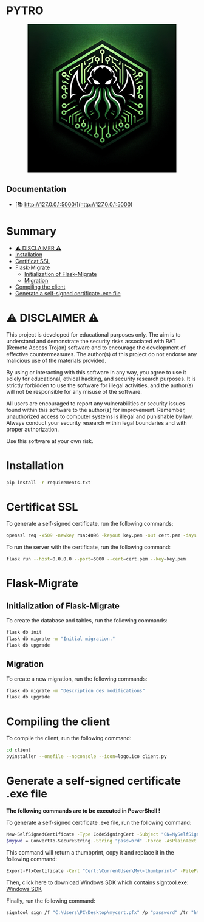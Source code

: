 # PYTRO

<p align="center">
  <img src="logo.png" alt="PYTRO logo"/>
</p>

## Documentation

- [📚 http://127.0.0.1:5000/](http://127.0.0.1:5000)

# Summary

- [⚠️ DISCLAIMER ⚠️](#-disclaimer-)
- [Installation](#installation)
- [Certificat SSL](#certificat-ssl)
- [Flask-Migrate](#flask-migrate)
    - [Initialization of Flask-Migrate](#initialization-of-flask-migrate)
    - [Migration](#migration)
- [Compiling the client](#compiling-the-client)
- [Generate a self-signed certificate .exe file](#generate-a-self-signed-certificate-.exe-file)

# ⚠️ DISCLAIMER ⚠️

This project is developed for educational purposes only. The aim is to understand and demonstrate the security risks
associated with RAT (Remote Access Trojan) software and to encourage the development of effective countermeasures. The
author(s) of this project do not endorse any malicious use of the materials provided.

By using or interacting with this software in any way, you agree to use it solely for educational, ethical hacking, and
security research purposes. It is strictly forbidden to use the software for illegal activities, and the author(s) will
not be responsible for any misuse of the software.

All users are encouraged to report any vulnerabilities or security issues found within this software to the author(s)
for improvement. Remember, unauthorized access to computer systems is illegal and punishable by law. Always conduct your
security research within legal boundaries and with proper authorization.

Use this software at your own risk.

# Installation

```bash
pip install -r requirements.txt
```

# Certificat SSL

To generate a self-signed certificate, run the following commands:

```bash
openssl req -x509 -newkey rsa:4096 -keyout key.pem -out cert.pem -days 365 -nodes
```

To run the server with the certificate, run the following command:

```bash
flask run --host=0.0.0.0 --port=5000 --cert=cert.pem --key=key.pem
```

# Flask-Migrate

## Initialization of Flask-Migrate

To create the database and tables, run the following commands:

```bash
flask db init
flask db migrate -m "Initial migration."
flask db upgrade
```

## Migration

To create a new migration, run the following commands:

```bash
flask db migrate -m "Description des modifications"
flask db upgrade
```

# Compiling the client

To compile the client, run the following command:

```bash
cd client
pyinstaller --onefile --noconsole --icon=logo.ico client.py
```

# Generate a self-signed certificate .exe file

**The following commands are to be executed in PowerShell !**

To generate a self-signed certificate .exe file, run the following command:

```bash
New-SelfSignedCertificate -Type CodeSigningCert -Subject "CN=MySelfSignedCert" -KeySpec Signature -CertStoreLocation "Cert:\CurrentUser\My"
$mypwd = ConvertTo-SecureString -String "password" -Force -AsPlainText
```

This command will return a thumbprint, copy it and replace it in the following command:

```bash
Export-PfxCertificate -Cert "Cert:\CurrentUser\My\<thumbprint>" -FilePath "C:\Users\PC\Desktop\mycert.pfx" -Password $mypwd
```

Then, click here to download Windows SDK which contains signtool.exe: [Windows SDK](https://go.microsoft.com/fwlink/?linkid=2250105)

Finally, run the following command:

```bash
signtool sign /f "C:\Users\PC\Desktop\mycert.pfx" /p "password" /tr "http://timestamp.digicert.com" /td SHA256 /fd SHA256 /v "C:\path\to\client.exe"
```
